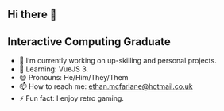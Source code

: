 ## Hi there 👋
## Interactive Computing Graduate

<!--
**StarPlatTheWorld/StarPlatTheWorld** is a ✨ _special_ ✨ repository because its `README.md` (this file) appears on your GitHub profile.

Here are some ideas to get you started:

- 🔭 I’m currently working on ...
- 🌱 I’m currently learning ...
- 👯 I’m looking to collaborate on ...
- 🤔 I’m looking for help with ...
- 💬 Ask me about ...
- 📫 How to reach me: ...
- 😄 Pronouns: ...
- ⚡ Fun fact: ...
-->
- 🔭 I’m currently working on up-skilling and personal projects.
- 🌱 Learning: VueJS 3.
- 😄 Pronouns: He/Him/They/Them
- 📫 How to reach me: ethan.mcfarlane@hotmail.co.uk
- ⚡ Fun fact: I enjoy retro gaming.

